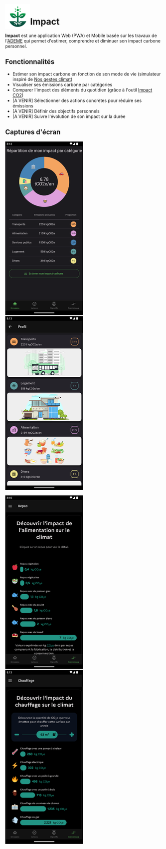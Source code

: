 <img align="left" width="80" height="80" src="assets/icon.png" alt="Impact">

# Impact

**Impact** est une application Web (PWA) et Mobile basée sur les travaux de l'[ADEME](https://www.ademe.fr/) qui permet d'estimer, comprendre et diminuer son impact carbone personnel.

## Fonctionnalités

- Estimer son impact carbone en fonction de son mode de vie (simulateur inspiré de [Nos gestes climat](https://nosgestesclimat.fr/))
- Visualiser ses émissions carbone par catégories
- Comparer l'impact des éléments du quotidien (grâce à l'outil [Impact CO2](https://impactco2.fr/))
- [A VENIR] Sélectionner des actions concrètes pour réduire ses émissions
- [A VENIR] Définir des objectifs personnels
- [A VENIR] Suivre l'évolution de son impact sur la durée

## Captures d'écran

[<img width=250 alt="Emissions" src="documentation/screenshots/emissions.png?raw=true">](documentation/screenshots/emissions.png?raw=true)&nbsp;&nbsp;
[<img width=250 alt="Profile" src="documentation/screenshots/profile.png?raw=true">](documentation/screenshots/profile.png?raw=true)&nbsp;&nbsp;

[<img width=250 alt="Comparateur_Repas" src="documentation/screenshots/comparator_meal.png?raw=true">](documentation/screenshots/comparator_meal.png?raw=true)&nbsp;&nbsp;
[<img width=250 alt="Comparateur_Chauffage" src="documentation/screenshots/comparator_heating.png?raw=true">](documentation/screenshots/comparator_heating.png?raw=true)
